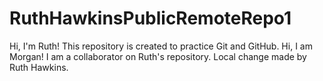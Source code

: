 # RuthHawkinsPublicRemoteRepo1

Hi, I'm Ruth! This repository is created to practice Git and GitHub. 
Hi, I am Morgan! I am a collaborator on Ruth's repository. 
Local change made by Ruth Hawkins.

